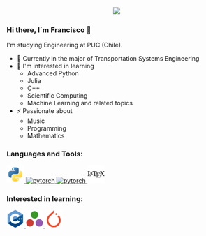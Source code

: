<div id="header" align="center">
  <img src="https://media.giphy.com/media/mTPjPA6SSXgTsnZ1Dh/giphy.gif" width="550"/>
</div>

### Hi there, I´m Francisco 👋

I'm studying Engineering at PUC (Chile).

- 🔭 Currently in the major of Transportation Systems Engineering
- 🌱 I'm interested in learning
  - Advanced Python
  - Julia
  - C++
  - Scientific Computing
  - Machine Learning and related topics
- ⚡ Passionate about
  - Music
  - Programming
  - Mathematics

<h3 align="left">Languages and Tools:</h3>
<p align="left"> <a href="https://www.python.org" target="_blank" rel="noreferrer"> <img src="https://raw.githubusercontent.com/devicons/devicon/master/icons/python/python-original.svg" alt="python" width="40" height="40"/> </a> 
<a href="https://seaborn.pydata.org/index.html" target="_blank" rel="noreferrer"> <img src="https://seaborn.pydata.org/_images/logo-mark-lightbg.svg" alt="pytorch" width="40" height="40"/> </a>  
<a href="https://pandas.pydata.org/" target="_blank" rel="noreferrer"> <img src="https://pandas.pydata.org/static/img/pandas_secondary.svg" alt="pytorch" width="40" height="40"/> </a> 
<a target="_blank" rel="noreferrer"> <img src="https://github.com/devicons/devicon/blob/master/icons/latex/latex-original.svg" alt="pytorch" width="40" height="40"/> </a> 
</p>


<h3 align="left">Interested in learning:</h3>
<p align="left"> <a href="https://www.w3schools.com/cpp/" target="_blank" rel="noreferrer"> <img src="https://raw.githubusercontent.com/devicons/devicon/master/icons/cplusplus/cplusplus-original.svg" alt="cplusplus" width="40" height="40"/> </a>
<a href="https://julialang.org/" target="_blank" rel="noreferrer"> <img src="https://github.com/devicons/devicon/blob/master/icons/julia/julia-original.svg" alt="python" width="40" height="40"/> </a> 
<a href="https://pytorch.org/" target="_blank" rel="noreferrer"> <img src="https://github.com/devicons/devicon/blob/master/icons/pytorch/pytorch-original.svg" alt="pytorch" width="40" height="40"/> </a> </p>
